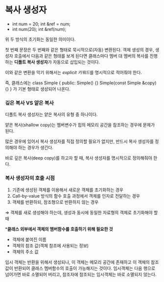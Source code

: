 # 복사 생성자

- int num = 20; int &ref = num;
- int num(20);  int &ref(num);

위 두 방식의 초기화는 동일한 의미이다. 

첫 번째 문장은 두 번째와 같은 형태로 묵시적으로(자동) 변환된다. 객체 생성의 경우, 생성자 호출에서 다음과 같은 형태를 보게 된다면 클래스마다 멤버 대 멤버의 복사를 진행하는 **디폴트 복사 생성자**가 자동으로 삽입되는 것이다. 

이와 같은 변환을 막기 위해서는 *explicit 키워드*를 명시적으로 적어줘야 한다. 

즉, 클래스에는 class Simple { public: Simple() {} Simple(const Simple &copy) {} } 가 기본 형태로 생성되어 나온다. 

### 깊은 복사 VS 얕은 복사

디폴트 복사 생성자는 얕은 복사의 유형 중 하나이다.

얕은 복사(shallow copy)는 멤버변수가 힙의 메모리 공간을 참조하는 경우에 문제가 된다. 

많은 경우에 있어서 복사 생성자를 직접 정의할 필요가 없지만, 반드시 복사 생성자를 정의해야 하는 경우가 생긴다. 

바로 깊은 복사(deep copy)를 하고자 할 때, 복사 생성자를 명시적으로 정의해줘야 한다. 

### 복사 생성자의 호출 시점

1. 기존에 생성된 객체를 이용해서 새로운 객체를 초기화하는 경우
2. Call-by-value 방식의 함수 호출 과정에서 객체를 인자로 전달하는 경우
3. 객체를 반환하되, 참조형으로 반환하지 않는 경우

⇒ 객체를 새로 생성해야 하는데, 생성과 동시에 동일한 자료형의 객체로 초기화해야 할 때

***클래스 외부에서 객체의 멤버함수를 호출하기 위해 필요한 것** 

- 객체에 붙여진 이름
- 객체의 참조 값(객체 참조에 사용되는 정보)
- 객체의 주소 값

임시 객체는 반환을 위해서 생성되나, 이 객체는 메모리 공간에 존재하고 이 객체의 참조값이 반환되어 클래스 멤버함수의 호출이 가능해지는 것이다. 임시객체는 다음 행으로 넘어가면 바로 소멸되어 버리고, 참조자에 참조되는 임시객체는 바로 소멸되지 않는다.
